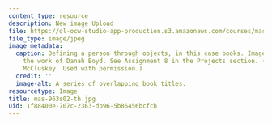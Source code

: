 ```yaml
---
content_type: resource
description: New image Upload
file: https://ol-ocw-studio-app-production.s3.amazonaws.com/courses/mas-963-techno-identity-who-we-are-and-how-we-perceive-ourselves-and-others-spring-2002/1f88400e707c2363db965b86456bcfcb_mas-963s02-th.jpg
file_type: image/jpeg
image_metadata:
  caption: Defining a person through objects, in this case books. Image inspired by
    the work of Danah Boyd. See Assignment 8 in the Projects section. (Image by Keith
    McCluskey. Used with permission.)
  credit: ''
  image-alt: A series of overlapping book titles.
resourcetype: Image
title: mas-963s02-th.jpg
uid: 1f88400e-707c-2363-db96-5b86456bcfcb
---
```

